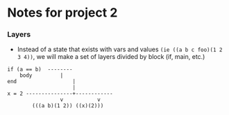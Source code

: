 # Notes for project 2
### Layers
- Instead of a state that exists with vars and values `(ie ((a b c foo)(1 2 3 4))`, we will make a set of layers divided by block (if, main, etc.)

```
if (a == b)  --------
	body         |
end                  |
                     |
x = 2 ---------------+------------
    		     v	         v      
		(((a b)(1 2)) ((x)(2)))
```
